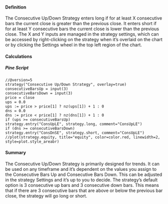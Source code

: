 #### Definition

The Consecutive Up/Down Strategy enters long if for at least X consecutive bars the current close is greater than the previous close. It enters short if for at least Y consecutive bars the current close is lower than the previous close. The X and Y inputs are managed in the strategy settings, which can be accessed by right-clicking on the strategy when it’s overlaid on the chart or by clicking the Settings wheel in the top left region of the chart. 

#### Calculations

##### Pine Script

```
//@version=5
strategy("Consecutive Up/Down Strategy", overlay=true)
consecutiveBarsUp = input(3)
consecutiveBarsDown = input(3)
price = close
ups = 0.0
ups := price > price[1] ? nz(ups[1]) + 1 : 0
dns = 0.0
dns := price < price[1] ? nz(dns[1]) + 1 : 0
if (ups >= consecutiveBarsUp)
strategy.entry("ConsUpLE", strategy.long, comment="ConsUpLE")
if (dns >= consecutiveBarsDown)
strategy.entry("ConsDnSE", strategy.short, comment="ConsUpLE")
//plot(strategy.equity, title="equity", color=color.red, linewidth=2, style=plot.style_areabr)
```

#### Summary

The Consecutive Up/Down Strategy is primarily designed for trends. It can be used on any timeframe and it’s dependent on the values you assign to the Consecutive Bars Up and Consecutive Bars Down. This can be adjusted in the strategy Settings and it’s up to you to decide. The strategy’s default option is 3 consecutive up bars and 3 consecutive down bars. This means that if there are 3 consecutive bars that are above or below the previous bar close, the strategy will go long or short.